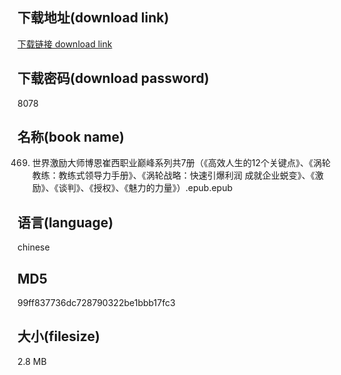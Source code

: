## 下载地址(download link)
[下载链接 download link](https://voluble-croquembouche-d321dc.netlify.app/?s=0469.+%E4%B8%96%E7%95%8C%E6%BF%80%E5%8A%B1%E5%A4%A7%E5%B8%88%E5%8D%9A%E6%81%A9%E5%B4%94%E8%A5%BF%E8%81%8C%E4%B8%9A%E5%B7%85%E5%B3%B0%E7%B3%BB%E5%88%97%E5%85%B17%E5%86%8C%EF%BC%88%E3%80%8A%E9%AB%98%E6%95%88%E4%BA%BA%E7%94%9F%E7%9A%8412%E4%B8%AA%E5%85%B3%E9%94%AE%E7%82%B9%E3%80%8B%E3%80%81%E3%80%8A%E6%B6%A1%E8%BD%AE%E6%95%99%E7%BB%83%EF%BC%9A%E6%95%99%E7%BB%83%E5%BC%8F%E9%A2%86%E5%AF%BC%E5%8A%9B%E6%89%8B%E5%86%8C%E3%80%8B%E3%80%81%E3%80%8A%E6%B6%A1%E8%BD%AE%E6%88%98%E7%95%A5%EF%BC%9A%E5%BF%AB%E9%80%9F%E5%BC%95%E7%88%86%E5%88%A9%E6%B6%A6+%E6%88%90%E5%B0%B1%E4%BC%81%E4%B8%9A%E8%9C%95%E5%8F%98%E3%80%8B%E3%80%81%E3%80%8A%E6%BF%80%E5%8A%B1%E3%80%8B%E3%80%81%E3%80%8A%E8%B0%88%E5%88%A4%E3%80%8B%E3%80%81%E3%80%8A%E6%8E%88%E6%9D%83%E3%80%8B%E3%80%81%E3%80%8A%E9%AD%85%E5%8A%9B%E7%9A%84%E5%8A%9B%E9%87%8F%E3%80%8B%EF%BC%89.epub)

## 下载密码(download password)
8078

## 名称(book name)
0469. 世界激励大师博恩崔西职业巅峰系列共7册（《高效人生的12个关键点》、《涡轮教练：教练式领导力手册》、《涡轮战略：快速引爆利润 成就企业蜕变》、《激励》、《谈判》、《授权》、《魅力的力量》）.epub.epub

## 语言(language)
chinese

## MD5
99ff837736dc728790322be1bbb17fc3

## 大小(filesize)
2.8 MB
